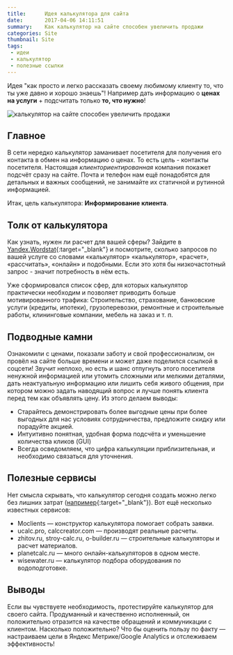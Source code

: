 ```yaml
---
title:      Идея калькулятора для сайта
date:       2017-04-06 14:11:51
summary:    Как калькулятор на сайте способен увеличить продажи
categories: Site
thumbnail: Site
tags:
 - идеи
 - калькулятор
 - полезные ссылки
--- 
```


Идея "как просто и легко рассказать своему любимому клиенту то, что ты уже давно и хорошо знаешь"!
Например дать информацию о __ценах на услуги__ + подсчитать только __то, что нужно__!

![калькулятор на сайте способен увеличить продажи](https://images.unsplash.com/photo-1454165804606-c3d57bc86b40?auto=format&fit=crop&w=1050&q=80)

## Главное

В сети нередко калькулятор заманивает посетителя для получения его контакта в обмен на информацию о ценах. То есть цель - контакты посетителя. Настоящая *клиенториентированная* компания покажет подсчёт сразу на сайте. Почта и телефон нам ещё понадобятся для детальных и важных сообщений, не занимайте их статичной и рутинной информацией.

Итак, цель калькулятора: **Информирование клиента**.

## Толк от калькулятора

Как узнать, нужен ли расчет для вашей сферы? Зайдите в [Yandex.Wordstat](https://wordstat.yandex.ru/){:target="_blank"} и посмотрите, сколько запросов по вашей услуге со словами «калькулятор» «калькулятор», «расчет», «рассчитать», «онлайн» и подобными. Если это хотя бы низкочастотный запрос - значит потребность в нём есть.

Уже сформировался список сфер, для которых калькулятор практически необходим и позволяет приводить больше мотивированного трафика: Строительство, страхование, банковские услуги (кредиты, ипотеки), грузоперевозки, ремонтные и строительные работы, клининговые компании, мебель на заказ и т. п.

## Подводные камни

Ознакомили с ценами, показали заботу и свой профессионализм, он провёл на сайте больше времени и может даже поделился ссылкой в соцсети! Звучит неплохо, но есть и шанс отпугнуть этого посетителя ненужной информацией или утомить сложными или мелкими деталями, дать неактуальную информацию или лишить себя живого общения, при котором можно задать наводящий вопрос и лучше понять клиента перед тем как объявлять цену. Из этого делаем выводы:

- Старайтесь демонстрировать более выгодные цены при более выгодных для нас условиях сотрудничества, предложите скидку или порадуйте акцией.
- Интуитивно понятная, удобная форма подсчёта и уменьшение количества кликов (GUI)
- Всегда осведомляем, что цифра калькуляции приблизительная, и необходимо связаться для уточнения.

## Полезные сервисы

Нет смысла скрывать, что калькулятор сегодня создать можно легко без лишних затрат ([например](https://www.kakprosto.ru/kak-936864-kak-sdelat-kalkulyator-dlya-sayta-bez-programmista-chast-1-konstruktor-kalkulyatorov){:target="_blank"}).
Вот ещё несколько известных сервисов: 

- Moclients — конструктор калькулятора помогает собрать заявки.
- ucalc.pro, calccreator.com — производят реальные расчеты.
- zhitov.ru, stroy-calc.ru, o-builder.ru — строительные калькуляторы и расчет материалов.
- planetcalc.ru — много онлайн-калькуляторов в одном месте.
- wisewater.ru — калькулятор подбора оборудования по водоподготовке.

## Выводы

Если вы чувствуете необходимость, протестируйте калькулятор для своего сайта. Продуманный и качественно исполненный, он положительно отразится на качестве обращений и коммуникации с клиентом.
Насколько положительно? Что бы оценить пользу по факту — настраиваем цели в Яндекс Метрике/Google Analytics и отслеживаем эффективность!
